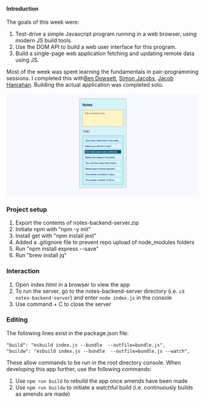 #### Introduction

The goals of this week were:

1. Test-drive a simple Javascript program running in a web browser, using modern JS build tools.
2. Use the DOM API to build a web user interface for this program.
3. Build a single-page web application fetching and updating remote data using JS.

Most of the week was spent learning the fundamentals in pair-programming sessions. I completed this with[Ben Dowsett](https://github.com/Zimmja/DOM-practice), [Simon Jacobs](https://github.com/Zimmja/Matt-and-Simon), [Jacob Hanrahan](https://github.com/JacobCH93/Playing_with_Fetch_JS). Building the actual application was completed solo.

![Notes app](media/notesapp.png "Notes app")

### Project setup

1. Export the contents of notes-backend-server.zip
2. Initiate npm with "npm -y init"
3. Install get with "npm install jest"
4. Added a .gitignore file to prevent repo upload of node_modules folders
5. Run "npm install express --save"
6. Run "brew install jq"

### Interaction

1. Open index.html in a browser to view the app
2. To run the server, go to the notes-backend-server directory (i.e. `cd notes-backend-server`) and enter `node index.js` in the console
3. Use command + C to close the server

### Editing

The following lines exist in the package.json file:

```
"build": "esbuild index.js --bundle  --outfile=bundle.js",
"buildw": "esbuild index.js --bundle  --outfile=bundle.js --watch",
```

These allow commands to be run in the root directory console. When developing this app further, use the following commands:

1. Use `npm run build` to rebuild the app once amends have been made
2. Use `npm run buildw` to initiate a watchful build (i.e. continuously builds as amends are made)
